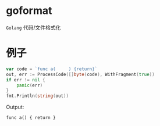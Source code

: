 # goformat

`Golang` 代码/文件格式化

# 例子

```go
var code = `func a(     ) {return}`
out, err := ProcessCode([]byte(code), WithFragment(true))
if err != nil {
    panic(err)
}
fmt.Println(string(out))
```

Output:
```text
func a() { return }
```